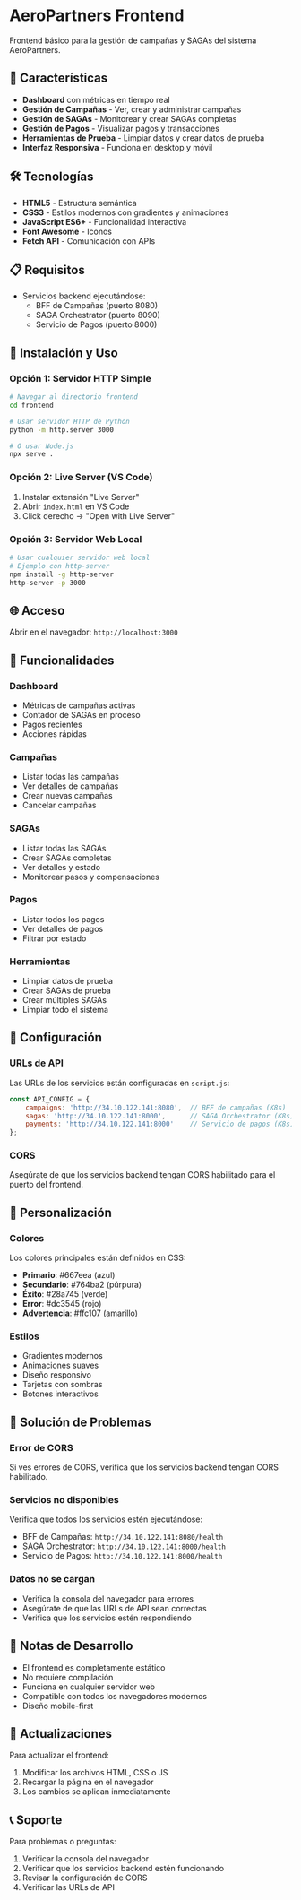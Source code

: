# AeroPartners Frontend

Frontend básico para la gestión de campañas y SAGAs del sistema AeroPartners.

## 🚀 Características

- **Dashboard** con métricas en tiempo real
- **Gestión de Campañas** - Ver, crear y administrar campañas
- **Gestión de SAGAs** - Monitorear y crear SAGAs completas
- **Gestión de Pagos** - Visualizar pagos y transacciones
- **Herramientas de Prueba** - Limpiar datos y crear datos de prueba
- **Interfaz Responsiva** - Funciona en desktop y móvil

## 🛠️ Tecnologías

- **HTML5** - Estructura semántica
- **CSS3** - Estilos modernos con gradientes y animaciones
- **JavaScript ES6+** - Funcionalidad interactiva
- **Font Awesome** - Iconos
- **Fetch API** - Comunicación con APIs

## 📋 Requisitos

- Servicios backend ejecutándose:
  - BFF de Campañas (puerto 8080)
  - SAGA Orchestrator (puerto 8090)
  - Servicio de Pagos (puerto 8000)

## 🚀 Instalación y Uso

### Opción 1: Servidor HTTP Simple
```bash
# Navegar al directorio frontend
cd frontend

# Usar servidor HTTP de Python
python -m http.server 3000

# O usar Node.js
npx serve .
```

### Opción 2: Live Server (VS Code)
1. Instalar extensión "Live Server"
2. Abrir `index.html` en VS Code
3. Click derecho → "Open with Live Server"

### Opción 3: Servidor Web Local
```bash
# Usar cualquier servidor web local
# Ejemplo con http-server
npm install -g http-server
http-server -p 3000
```

## 🌐 Acceso

Abrir en el navegador: `http://localhost:3000`

## 📱 Funcionalidades

### Dashboard
- Métricas de campañas activas
- Contador de SAGAs en proceso
- Pagos recientes
- Acciones rápidas

### Campañas
- Listar todas las campañas
- Ver detalles de campañas
- Crear nuevas campañas
- Cancelar campañas

### SAGAs
- Listar todas las SAGAs
- Crear SAGAs completas
- Ver detalles y estado
- Monitorear pasos y compensaciones

### Pagos
- Listar todos los pagos
- Ver detalles de pagos
- Filtrar por estado

### Herramientas
- Limpiar datos de prueba
- Crear SAGAs de prueba
- Crear múltiples SAGAs
- Limpiar todo el sistema

## 🔧 Configuración

### URLs de API
Las URLs de los servicios están configuradas en `script.js`:

```javascript
const API_CONFIG = {
    campaigns: 'http://34.10.122.141:8080',  // BFF de campañas (K8s)
    sagas: 'http://34.10.122.141:8000',      // SAGA Orchestrator (K8s)
    payments: 'http://34.10.122.141:8000'    // Servicio de pagos (K8s)
};
```

### CORS
Asegúrate de que los servicios backend tengan CORS habilitado para el puerto del frontend.

## 🎨 Personalización

### Colores
Los colores principales están definidos en CSS:
- **Primario**: #667eea (azul)
- **Secundario**: #764ba2 (púrpura)
- **Éxito**: #28a745 (verde)
- **Error**: #dc3545 (rojo)
- **Advertencia**: #ffc107 (amarillo)

### Estilos
- Gradientes modernos
- Animaciones suaves
- Diseño responsivo
- Tarjetas con sombras
- Botones interactivos

## 🐛 Solución de Problemas

### Error de CORS
Si ves errores de CORS, verifica que los servicios backend tengan CORS habilitado.

### Servicios no disponibles
Verifica que todos los servicios estén ejecutándose:
- BFF de Campañas: `http://34.10.122.141:8080/health`
- SAGA Orchestrator: `http://34.10.122.141:8000/health`
- Servicio de Pagos: `http://34.10.122.141:8000/health`

### Datos no se cargan
- Verifica la consola del navegador para errores
- Asegúrate de que las URLs de API sean correctas
- Verifica que los servicios estén respondiendo

## 📝 Notas de Desarrollo

- El frontend es completamente estático
- No requiere compilación
- Funciona en cualquier servidor web
- Compatible con todos los navegadores modernos
- Diseño mobile-first

## 🔄 Actualizaciones

Para actualizar el frontend:
1. Modificar los archivos HTML, CSS o JS
2. Recargar la página en el navegador
3. Los cambios se aplican inmediatamente

## 📞 Soporte

Para problemas o preguntas:
1. Verificar la consola del navegador
2. Verificar que los servicios backend estén funcionando
3. Revisar la configuración de CORS
4. Verificar las URLs de API
